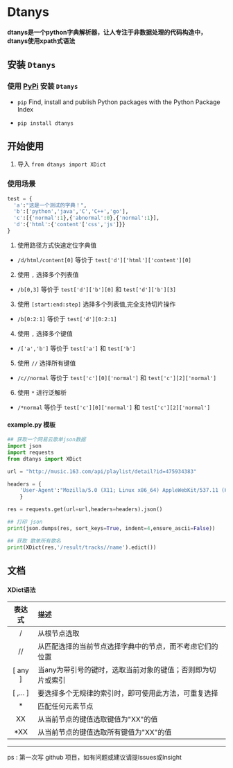 # Dtanys

<b>dtanys是一个python字典解析器，让人专注于非数据处理的代码构造中，dtanys使用xpath式语法</b>


## 安装 `Dtanys`

### 使用 [PyPi](https://pypi.org/) 安装 `Dtanys`

* `pip` Find, install and publish Python packages with the Python Package Index 

* `pip install dtanys`

## 开始使用

1. 导入 `from dtanys import XDict`

### 使用场景

```python
test = {
  'a':"这是一个测试的字典！",
  'b':['python','java','C','C++','go'],
  'c':[{'normal':1},{'abnormal':0},{'normal':1}],
  'd':{'html':{'content'['css','js']}}
}
```

1. 使用路径方式快速定位字典值

* `/d/html/content[0]` 等价于 `test['d']['html']['content'][0]`

2. 使用 `,` 选择多个列表值

* `/b[0,3]` 等价于 `test['d']['b'][0]` 和 `test['d']['b'][3]`

3. 使用 `[start:end:step]` 选择多个列表值,完全支持切片操作

* `/b[0:2:1]` 等价于 `test['d'][0:2:1]`

4. 使用 `,` 选择多个键值

* `/['a','b']` 等价于 `test['a']` 和 `test['b']`
  
5. 使用 `//` 选择所有键值

* `/c//normal` 等价于 `test['c'][0]['normal']` 和 `test['c'][2]['normal']`

6. 使用 `*` 进行泛解析

* `/*normal` 等价于 `test['c'][0]['normal']` 和 `test['c'][2]['normal']`


#### example.py 模板

``` python
## 获取一个网易云歌单json数据
import json
import requests
from dtanys import XDict

url = "http://music.163.com/api/playlist/detail?id=475934383"

headers = {
    'User-Agent':"Mozilla/5.0 (X11; Linux x86_64) AppleWebKit/537.11 (KHTML, like Gecko) Chrome/23.0.1271.64 Safari/537.11",
    }

res = requests.get(url=url,headers=headers).json()

## 打印 json
print(json.dumps(res, sort_keys=True, indent=4,ensure_ascii=False))

## 获取 歌单所有歌名
print(XDict(res,'/result/tracks//name').edict())

```


## 文档

#### XDict语法

| 表达式 | 描述 |
| :----: | :----- |
| / | 从根节点选取 |
| // | 从匹配选择的当前节点选择字典中的节点，而不考虑它们的位置 |
| [ any ] | 当any为带引号的键时，选取当前对象的键值；否则即为切片或索引 |
| [ ,... ] | 要选择多个无规律的索引时，即可使用此方法，可重复选择 |
| * | 匹配任何元素节点 |
| XX | 从当前节点的键值选取键值为"XX"的值 |
| *XX | 从当前节点的键值选取所有键值为"XX"的值 |

---

ps : 第一次写 github 项目，如有问题或建议请提Issues或Insight
